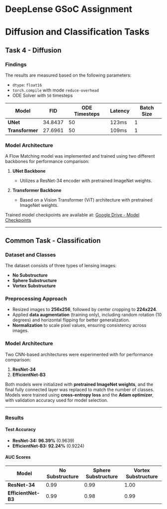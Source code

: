 # DeepLense GSoC Assignment 

# Diffusion and Classification Tasks

## Task 4 - Diffusion

### Findings  
The results are measured based on the following parameters:

- `dtype`: `float16`
- `torch.compile` with mode `reduce-overhead`
- ODE Solver with `50` timesteps  

| Model           | FID  | ODE Timesteps | Latency | Batch Size |
|---------------|------|---------------|---------|------------|
| **UNet**      | 34.8437 | 50            | 123ms   | 1          |
| **Transformer** | 27.6961 | 50          | 109ms   | 1          |

### Model Architecture  
A Flow Matching model was implemented and trained using two different backbones for performance comparison:

1. **UNet Backbone**  
   - Utilizes a ResNet-34 encoder with pretrained ImageNet weights.  

2. **Transformer Backbone**  
   - Based on a Vision Transformer (ViT) architecture with pretrained ImageNet weights.  

Trained model checkpoints are available at:  [Google Drive - Model Checkpoints](https://drive.google.com/drive/folders/1nx47dQgX7yavo8oQ4e0-seyRaG1rDXY-?usp=sharing)  

---

## Common Task - Classification

### Dataset and Classes  
The dataset consists of three types of lensing images:  

- **No Substructure**  
- **Sphere Substructure**  
- **Vortex Substructure**  

### Preprocessing Approach  
- Resized images to **256x256**, followed by center cropping to **224x224**.  
- Applied **data augmentation** (training only), including random rotation (10 degrees) and horizontal flipping for better generalization.  
- **Normalization** to scale pixel values, ensuring consistency across images.  

### Model Architecture  
Two CNN-based architectures were experimented with for performance comparison:

1. **ResNet-34**  
2. **EfficientNet-B3**  

Both models were initialized with **pretrained ImageNet weights**, and the final fully connected layer was replaced to match the number of classes. Models were trained using **cross-entropy loss** and the **Adam optimizer**, with validation accuracy used for model selection.

---

### Results  

#### Test Accuracy  
- **ResNet-34:** **96.39%** (0.9639)  
- **EfficientNet-B3:** **92.24%** (0.9224)  

#### AUC Scores  
| Model            | No Substructure | Sphere Substructure | Vortex Substructure |
|-----------------|----------------|----------------------|----------------------|
| **ResNet-34**   | 0.99           | 0.99                 | 1.00                 |
| **EfficientNet-B3** | 0.99      | 0.98                 | 0.99                 |
